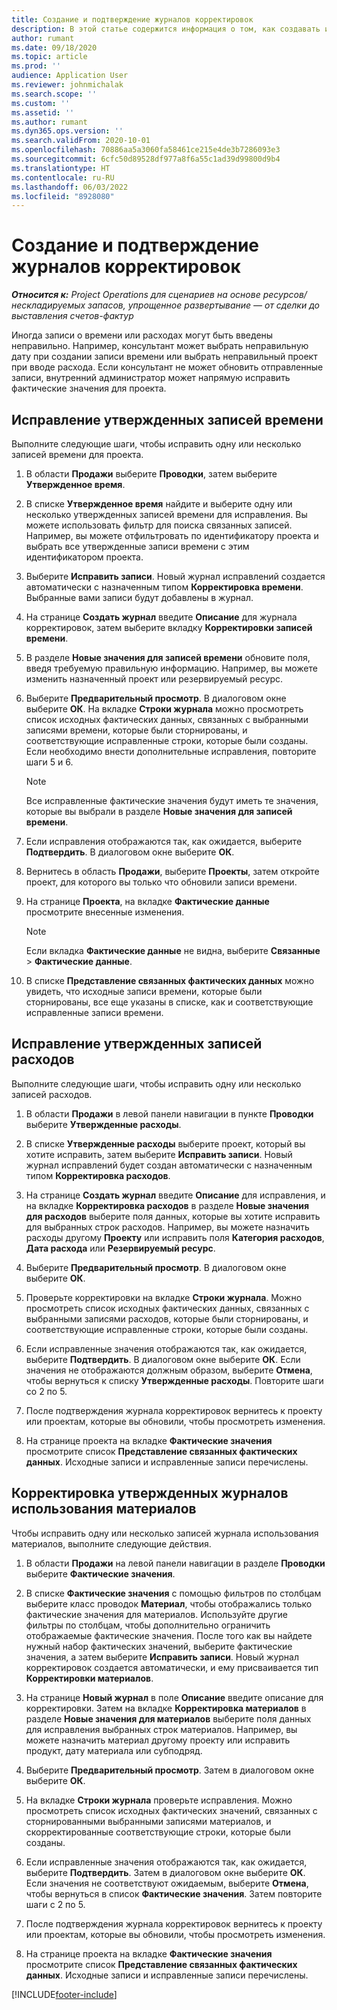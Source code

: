 ```yaml
---
title: Создание и подтверждение журналов корректировок
description: В этой статье содержится информация о том, как создавать и подтверждать журнал корректировок.
author: rumant
ms.date: 09/18/2020
ms.topic: article
ms.prod: ''
audience: Application User
ms.reviewer: johnmichalak
ms.search.scope: ''
ms.custom: ''
ms.assetid: ''
ms.author: rumant
ms.dyn365.ops.version: ''
ms.search.validFrom: 2020-10-01
ms.openlocfilehash: 70886aa5a3060fa58461ce215e4de3b7286093e3
ms.sourcegitcommit: 6cfc50d89528df977a8f6a55c1ad39d99800d9b4
ms.translationtype: HT
ms.contentlocale: ru-RU
ms.lasthandoff: 06/03/2022
ms.locfileid: "8928080"
---
```

# <a name="create-and-confirm-correction-journals"></a>Создание и подтверждение журналов корректировок

_**Относится к:** Project Operations для сценариев на основе ресурсов/нескладируемых запасов, упрощенное развертывание — от сделки до выставления счетов-фактур_

Иногда записи о времени или расходах могут быть введены неправильно. Например, консультант может выбрать неправильную дату при создании записи времени или выбрать неправильный проект при вводе расхода. Если консультант не может обновить отправленные записи, внутренний администратор может напрямую исправить фактические значения для проекта.

## <a name="correct-approved-time-entries"></a>Исправление утвержденных записей времени     

Выполните следующие шаги, чтобы исправить одну или несколько записей времени для проекта.

1. В области **Продажи** выберите **Проводки**, затем выберите **Утвержденное время**. 

2. В списке **Утвержденное время** найдите и выберите одну или несколько утвержденных записей времени для исправления. Вы можете использовать фильтр для поиска связанных записей. Например, вы можете отфильтровать по идентификатору проекта и выбрать все утвержденные записи времени с этим идентификатором проекта.

3. Выберите **Исправить записи**. Новый журнал исправлений создается автоматически с назначенным типом **Корректировка времени**. Выбранные вами записи будут добавлены в журнал. 

4. На странице **Создать журнал** введите **Описание** для журнала корректировок, затем выберите вкладку **Корректировки записей времени**.  

5. В разделе **Новые значения для записей времени** обновите поля, введя требуемую правильную информацию. Например, вы можете изменить назначенный проект или резервируемый ресурс.

6. Выберите **Предварительный просмотр**. В диалоговом окне выберите **ОК**. На вкладке **Строки журнала** можно просмотреть список исходных фактических данных, связанных с выбранными записями времени, которые были сторнированы, и соответствующие исправленные строки, которые были созданы. Если необходимо внести дополнительные исправления, повторите шаги 5 и 6. 

    > [!NOTE]
    > Все исправленные фактические значения будут иметь те значения, которые вы выбрали в разделе **Новые значения для записей времени**.

7. Если исправления отображаются так, как ожидается, выберите **Подтвердить**. В диалоговом окне выберите **ОК**.

8. Вернитесь в область **Продажи**, выберите **Проекты**, затем откройте проект, для которого вы только что обновили записи времени. 

9. На странице **Проекта**, на вкладке **Фактические данные** просмотрите внесенные изменения. 

    > [!NOTE]
    > Если вкладка **Фактические данные** не видна, выберите **Связанные** > **Фактические данные**.  

10. В списке **Представление связанных фактических данных** можно увидеть, что исходные записи времени, которые были сторнированы, все еще указаны в списке, как и соответствующие исправленные записи времени. 

 
## <a name="correct-approved-expense-entries"></a>Исправление утвержденных записей расходов

Выполните следующие шаги, чтобы исправить одну или несколько записей расходов. 

1. В области **Продажи** в левой панели навигации в пункте **Проводки** выберите **Утвержденные расходы**.

2. В списке **Утвержденные расходы** выберите проект, который вы хотите исправить, затем выберите **Исправить записи**. Новый журнал исправлений будет создан автоматически с назначенным типом **Корректировка расходов**. 

3. На странице **Создать журнал** введите **Описание** для исправления, и на вкладке **Корректировка расходов** в разделе **Новые значения для расходов** выберите поля данных, которые вы хотите исправить для выбранных строк расходов. Например, вы можете назначить расходы другому **Проекту** или исправить поля **Категория расходов**, **Дата расхода** или **Резервируемый ресурс**.

4. Выберите **Предварительный просмотр**. В диалоговом окне выберите **ОК**. 

5. Проверьте корректировки на вкладке **Строки журнала**. Можно просмотреть список исходных фактических данных, связанных с выбранными записями расходов, которые были сторнированы, и соответствующие исправленные строки, которые были созданы.

6. Если исправленные значения отображаются так, как ожидается, выберите **Подтвердить**. В диалоговом окне выберите **ОК**. Если значения не отображаются должным образом, выберите **Отмена**, чтобы вернуться к списку **Утвержденные расходы**. Повторите шаги со 2 по 5. 

7. После подтверждения журнала корректировок вернитесь к проекту или проектам, которые вы обновили, чтобы просмотреть изменения.

8. На странице проекта на вкладке **Фактические значения** просмотрите список **Представление связанных фактических данных**. Исходные записи и исправленные записи перечислены.


## <a name="correct-approved-material-usage-logs"></a>Корректировка утвержденных журналов использования материалов

Чтобы исправить одну или несколько записей журнала использования материалов, выполните следующие действия.

1. В области **Продажи** на левой панели навигации в разделе **Проводки** выберите **Фактические значения**.

2. В списке **Фактические значения** с помощью фильтров по столбцам выберите класс проводок **Материал**, чтобы отображались только фактические значения для материалов. Используйте другие фильтры по столбцам, чтобы дополнительно ограничить отображаемые фактические значения. После того как вы найдете нужный набор фактических значений, выберите фактические значения, а затем выберите **Исправить записи**. Новый журнал корректировок создается автоматически, и ему присваивается тип **Корректировки материалов**.

3. На странице **Новый журнал** в поле **Описание** введите описание для корректировки. Затем на вкладке **Корректировка материалов** в разделе **Новые значения для материалов** выберите поля данных для исправления выбранных строк материалов. Например, вы можете назначить материал другому проекту или исправить продукт, дату материала или субподряд.

4. Выберите **Предварительный просмотр**. Затем в диалоговом окне выберите **ОК**.

5. На вкладке **Строки журнала** проверьте исправления. Можно просмотреть список исходных фактических значений, связанных с сторнированными выбранными записями материалов, и скорректированные соответствующие строки, которые были созданы.

6. Если исправленные значения отображаются так, как ожидается, выберите **Подтвердить**. Затем в диалоговом окне выберите **ОК**. Если значения не соответствуют ожидаемым, выберите **Отмена**, чтобы вернуться в список **Фактические значения**. Затем повторите шаги с 2 по 5.

7. После подтверждения журнала корректировок вернитесь к проекту или проектам, которые вы обновили, чтобы просмотреть изменения.

8. На странице проекта на вкладке **Фактические значения** просмотрите список **Представление связанных фактических данных**. Исходные записи и исправленные записи перечислены.


[!INCLUDE[footer-include](../includes/footer-banner.md)]
